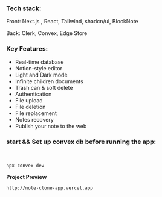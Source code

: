 <h3>Tech stack:</h3>
<p>Front: Next.js , React, Tailwind, shadcn/ui, BlockNote</p>
<p>Back: Clerk, Convex, Edge Store</p>


 
<h3>Key Features:</h3>
<ul>
 <li> Real-time database  </li>
 <li> Notion-style editor  </li>
 <li> Light and Dark mode  </li>
 <li> Infinite children documents  </li>
 <li> Trash can & soft delete  </li>
 <li>  Authentication  </li>
  <li> File upload  </li>
  <li> File deletion  </li>
  <li> File replacement  </li>
  <li> Notes recovery  </li>
 <li> Publish your note to the web  </li>
</ul>


<h3>start && Set up convex db before running the app:</h3>
<br>

```
npx convex dev
```
**Project Preview**
<br>
```
http://note-clone-app.vercel.app
```
